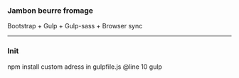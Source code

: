 
### Jambon beurre fromage

Bootstrap + Gulp + Gulp-sass + Browser sync


-----------------


### Init

npm install
custom adress in gulpfile.js @line 10
gulp
